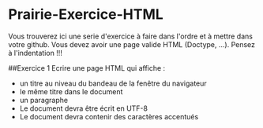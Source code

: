 # Prairie-Exercice-HTML
Vous trouverez ici une serie d'exercice à faire dans l'ordre et à mettre dans votre github.
Vous devez avoir une page valide HTML (Doctype, ...). Pensez à l'indentation !!!

##Exercice 1
Ecrire une page HTML qui affiche :
  - un titre au niveau du bandeau de la fenêtre du navigateur
  - le même titre dans le document
  - un paragraphe
  - Le document devra être écrit en UTF-8
  - Le document devra contenir des caractères accentués
